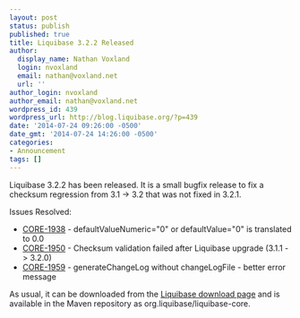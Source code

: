```yaml
---
layout: post
status: publish
published: true
title: Liquibase 3.2.2 Released
author:
  display_name: Nathan Voxland
  login: nvoxland
  email: nathan@voxland.net
  url: ''
author_login: nvoxland
author_email: nathan@voxland.net
wordpress_id: 439
wordpress_url: http://blog.liquibase.org/?p=439
date: '2014-07-24 09:26:00 -0500'
date_gmt: '2014-07-24 14:26:00 -0500'
categories:
- Announcement
tags: []
---
```



Liquibase 3.2.2 has been released. It is a small bugfix release to fix a checksum regression from 3.1 -> 3.2 that was not fixed in 3.2.1.


Issues Resolved:


- <a href="https://liquibase.jira.com/browse/CORE-1938">CORE-1938</a> - defaultValueNumeric="0" or defaultValue="0" is translated to 0.0
- <a href="https://liquibase.jira.com/browse/CORE-1950">CORE-1950</a> - Checksum validation failed after Liquibase upgrade (3.1.1 -> 3.2.0)
- <a href="https://liquibase.jira.com/browse/CORE-1959">CORE-1959</a> - generateChangeLog without changeLogFile - better error message



As usual, it can be downloaded from the <a href="http://liquibase.org/download">Liquibase download page</a> and is available in the Maven repository as org.liquibase/liquibase-core.




